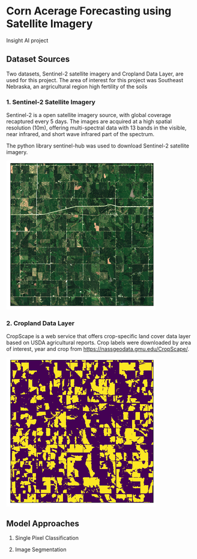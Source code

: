 # Corn Acerage Forecasting using Satellite Imagery
Insight AI project

## Dataset Sources

Two datasets, Sentinel-2 satellite imagery and Cropland Data Layer, are used for this project.
The area of interest for this project was Southeast Nebraska, an argricultural region  high fertility of the soils


### 1. Sentinel-2 Satellite Imagery

Sentinel-2 is a open satellite imagery source, with global coverage recaptured every 5 days. The images are acquired at a high spatial resolution (10m), offering multi-spectral data with 13 bands in the visible, near infrared, and short wave infrared part of the spectrum.

The python library sentinel-hub was used to download Sentinel-2 satellite imagery.

![alt text](https://github.com/sophiero/Insight/blob/master/notebooks/figures/satellite_sample.png)



### 2. Cropland Data Layer

CropScape is a web service that offers crop-specific land cover data layer based on USDA agricultural reports.
Crop labels were downloaded by area of interest, year and crop from https://nassgeodata.gmu.edu/CropScape/.

![alt text](https://github.com/sophiero/Insight/blob/master/notebooks/figures/labels_sample.png)


## Model Approaches

1. Single Pixel Classification



2. Image Segmentation
